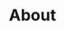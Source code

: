 ---
title: "About"
description: "Just a touch of the biographical."
type: about
menu:
  main:
    name: "About"
    title: "About"
    identifier: "about"
    url: "/about/"
    weight: 0
---